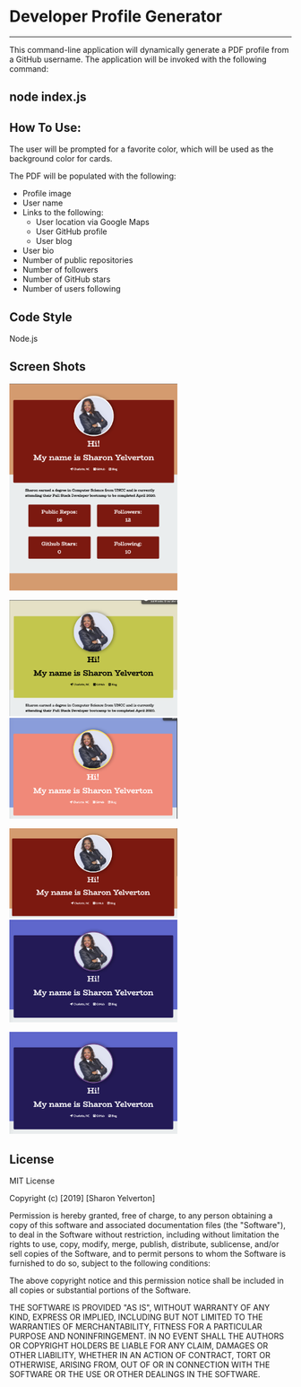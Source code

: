 # Developer Profile Generator
---
This command-line application will dynamically generate a PDF profile from a GitHub username. The application will be invoked with the following command:

node index.js
---

How To Use:
---

The user will be prompted for a favorite color, which will be used as the background color for cards.

The PDF will be populated with the following:

* Profile image
* User name
* Links to the following:
  * User location via Google Maps
  * User GitHub profile
  * User blog
* User bio
* Number of public repositories
* Number of followers
* Number of GitHub stars
* Number of users following

Code Style
---
Node.js


Screen Shots
---
<img src="images/ss7.jpg" width=300>

<img src="images/ss3.jpg" width=300>  <img src="images/ss4.jpg" width=300>

<img src="images/ss5.jpg" width=300>   <img src="images/ss8.jpg" width=300>

<img src="images/ss8.jpg" width=300>


License
---

MIT License

Copyright (c) [2019] [Sharon Yelverton]

Permission is hereby granted, free of charge, to any person obtaining a copy
of this software and associated documentation files (the "Software"), to deal
in the Software without restriction, including without limitation the rights
to use, copy, modify, merge, publish, distribute, sublicense, and/or sell
copies of the Software, and to permit persons to whom the Software is
furnished to do so, subject to the following conditions:

The above copyright notice and this permission notice shall be included in all
copies or substantial portions of the Software.

THE SOFTWARE IS PROVIDED "AS IS", WITHOUT WARRANTY OF ANY KIND, EXPRESS OR
IMPLIED, INCLUDING BUT NOT LIMITED TO THE WARRANTIES OF MERCHANTABILITY,
FITNESS FOR A PARTICULAR PURPOSE AND NONINFRINGEMENT. IN NO EVENT SHALL THE
AUTHORS OR COPYRIGHT HOLDERS BE LIABLE FOR ANY CLAIM, DAMAGES OR OTHER
LIABILITY, WHETHER IN AN ACTION OF CONTRACT, TORT OR OTHERWISE, ARISING FROM,
OUT OF OR IN CONNECTION WITH THE SOFTWARE OR THE USE OR OTHER DEALINGS IN THE
SOFTWARE.

